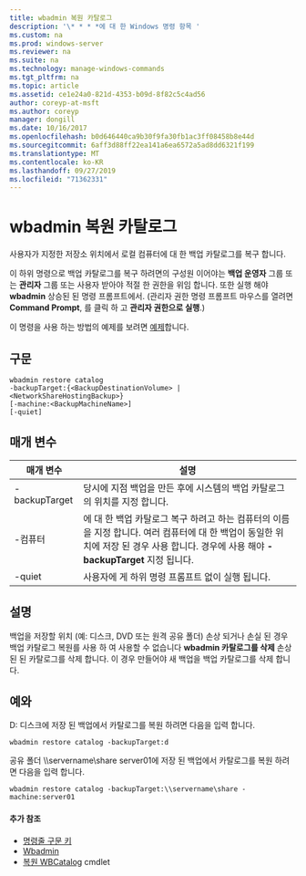 ```yaml
---
title: wbadmin 복원 카탈로그
description: '\* * * *에 대 한 Windows 명령 항목 '
ms.custom: na
ms.prod: windows-server
ms.reviewer: na
ms.suite: na
ms.technology: manage-windows-commands
ms.tgt_pltfrm: na
ms.topic: article
ms.assetid: ce1e24a0-821d-4353-b09d-8f82c5c4ad56
author: coreyp-at-msft
ms.author: coreyp
manager: dongill
ms.date: 10/16/2017
ms.openlocfilehash: b0d646440ca9b30f9fa30fb1ac3ff08458b8e44d
ms.sourcegitcommit: 6aff3d88ff22ea141a6ea6572a5ad8dd6321f199
ms.translationtype: MT
ms.contentlocale: ko-KR
ms.lasthandoff: 09/27/2019
ms.locfileid: "71362331"
---
```

# <a name="wbadmin-restore-catalog"></a>wbadmin 복원 카탈로그



사용자가 지정한 저장소 위치에서 로컬 컴퓨터에 대 한 백업 카탈로그를 복구 합니다.

이 하위 명령으로 백업 카탈로그를 복구 하려면의 구성원 이어야는 **백업 운영자** 그룹 또는 **관리자** 그룹 또는 사용자 받아야 적절 한 권한을 위임 합니다. 또한 실행 해야 **wbadmin** 상승된 된 명령 프롬프트에서. (관리자 권한 명령 프롬프트 마우스를 열려면 **Command Prompt**, 를 클릭 하 고 **관리자 권한으로 실행**.)

이 명령을 사용 하는 방법의 예제를 보려면 [예제](#BKMK_examples)합니다.

## <a name="syntax"></a>구문

```
wbadmin restore catalog
-backupTarget:{<BackupDestinationVolume> | <NetworkShareHostingBackup>}
[-machine:<BackupMachineName>]
[-quiet]
```

## <a name="parameters"></a>매개 변수

|매개 변수|설명|
|---------|-----------|
|-backupTarget|당시에 지점 백업을 만든 후에 시스템의 백업 카탈로그의 위치를 지정 합니다.|
|-컴퓨터|에 대 한 백업 카탈로그 복구 하려고 하는 컴퓨터의 이름을 지정 합니다. 여러 컴퓨터에 대 한 백업이 동일한 위치에 저장 된 경우 사용 합니다. 경우에 사용 해야 **-backupTarget** 지정 됩니다.|
|-quiet|사용자에 게 하위 명령 프롬프트 없이 실행 됩니다.|

## <a name="remarks"></a>설명

백업을 저장할 위치 (예: 디스크, DVD 또는 원격 공유 폴더) 손상 되거나 손실 된 경우 백업 카탈로그 복원를 사용 하 여 사용할 수 없습니다 **wbadmin 카탈로그를 삭제** 손상된 된 카탈로그를 삭제 합니다. 이 경우 만들어야 새 백업을 백업 카탈로그를 삭제 합니다.

## <a name="BKMK_examples"></a>예와

D: 디스크에 저장 된 백업에서 카탈로그를 복원 하려면 다음을 입력 합니다.
```
wbadmin restore catalog -backupTarget:d
```
공유 폴더 \\\\servername\share server01에 저장 된 백업에서 카탈로그를 복원 하려면 다음을 입력 합니다.
```
wbadmin restore catalog -backupTarget:\\servername\share -machine:server01
```

#### <a name="additional-references"></a>추가 참조

-   [명령줄 구문 키](command-line-syntax-key.md)
-   [Wbadmin](wbadmin.md)
-   [복원 WBCatalog](https://technet.microsoft.com/library/jj902437.aspx) cmdlet